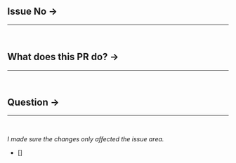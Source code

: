 ## Issue No &rarr; <!-- Issue no here --> 
<hr>

<br>

## What does this PR do? &rarr; <!-- A brief description here --> 
<hr>

<br>


## Question &rarr; <!-- Any questions? --> 
<hr>

<br>

_I made sure the changes only affected the issue area._ 
- [] <!-- Tick this box as appopriate-->


